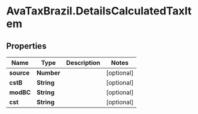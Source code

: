 # AvaTaxBrazil.DetailsCalculatedTaxItem

## Properties
Name | Type | Description | Notes
------------ | ------------- | ------------- | -------------
**source** | **Number** |  | [optional] 
**cstB** | **String** |  | [optional] 
**modBC** | **String** |  | [optional] 
**cst** | **String** |  | [optional] 


